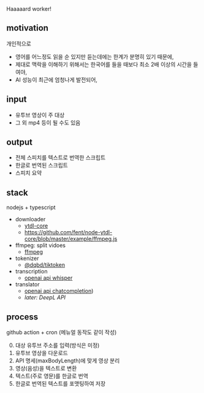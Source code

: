Haaaaard worker!

## motivation

개인적으로

- 영어를 어느정도 읽을 순 있지만 듣는데에는 한계가 분명히 있기 때문에,
- 제대로 맥락을 이해하기 위해서는 한국어를 들을 때보다 최소 2배 이상의 시간을 들여야,
- AI 성능이 최근에 엄청나게 발전되어,

## input

- 유투브 영상이 주 대상
- 그 외 mp4 등이 될 수도 있음

## output

- 전체 스피치를 텍스트로 번역한 스크립트
- 한글로 번역된 스크립트
- 스피치 요약

## stack

nodejs + typescript

- downloader
  - [ytdl-core](https://github.com/fent/node-ytdl-core)
  - https://github.com/fent/node-ytdl-core/blob/master/example/ffmpeg.js
- ffmpeg: split vidoes
  - [ffmpeg](https://ffmpeg.org/)
- tokenizer
  - [@dqbd/tiktoken](https://github.com/dqbd/tiktoken)
- transcription
  - [openai api whisper](https://platform.openai.com/docs/guides/speech-to-text)
- translator
  - [openai api chatcompletion](https://platform.openai.com/docs/guides/gpt/chat-completions-api))
  - _later: DeepL API_

## process

github action + cron (메뉴얼 동작도 같이 작성)

0. 대상 유투브 주소를 입력(방식은 미정)
1. 유투브 영상을 다운로드
2. API 명세(maxBodyLength)에 맞게 영상 분리
3. 영상(음성)을 텍스트로 변환
4. 텍스트(주로 영문)를 한글로 번역
5. 한글로 번역된 텍스트를 포맷팅하여 저장
